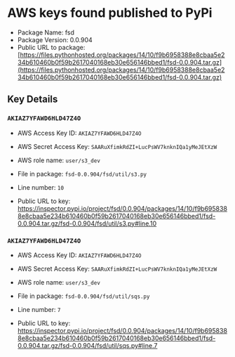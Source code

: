 # AWS keys found published to PyPi

* Package Name: fsd
* Package Version: 0.0.904
* Public URL to package: [https://files.pythonhosted.org/packages/14/10/f9b6958388e8cbaa5e234b610460b0f59b2617040168eb30e656146bbed1/fsd-0.0.904.tar.gz](https://files.pythonhosted.org/packages/14/10/f9b6958388e8cbaa5e234b610460b0f59b2617040168eb30e656146bbed1/fsd-0.0.904.tar.gz)

## Key Details

### `AKIAZ7YFAWD6HLD47Z4O`

* AWS Access Key ID: `AKIAZ7YFAWD6HLD47Z4O`
* AWS Secret Access Key: `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` 
* AWS role name: `user/s3_dev`
* File in package: `fsd-0.0.904/fsd/util/s3.py`
* Line number: `10`

* Public URL to key: https://inspector.pypi.io/project/fsd/0.0.904/packages/14/10/f9b6958388e8cbaa5e234b610460b0f59b2617040168eb30e656146bbed1/fsd-0.0.904.tar.gz/fsd-0.0.904/fsd/util/s3.py#line.10



### `AKIAZ7YFAWD6HLD47Z4O`

* AWS Access Key ID: `AKIAZ7YFAWD6HLD47Z4O`
* AWS Secret Access Key: `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` 
* AWS role name: `user/s3_dev`
* File in package: `fsd-0.0.904/fsd/util/sqs.py`
* Line number: `7`

* Public URL to key: https://inspector.pypi.io/project/fsd/0.0.904/packages/14/10/f9b6958388e8cbaa5e234b610460b0f59b2617040168eb30e656146bbed1/fsd-0.0.904.tar.gz/fsd-0.0.904/fsd/util/sqs.py#line.7


